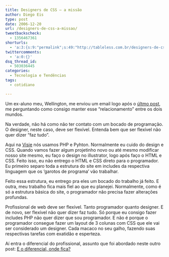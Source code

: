 ```yaml
---
title: Designers de CSS – a missão
author: Diego Eis
type: post
date: 2006-12-20
url: /designers-de-css-a-missao/
tweetbackscheck:
  - 1356467361
shorturls:
  - 'a:3:{s:9:"permalink";s:49:"http://tableless.com.br/designers-de-css-a-missao";s:7:"tinyurl";s:26:"http://tinyurl.com/4yv4fou";s:4:"isgd";s:19:"http://is.gd/lyNTXB";}'
twittercomments:
  - 'a:0:{}'
dsq_thread_id:
  - 503036445
categories:
  - Tecnologia e Tendências
tags:
  - cotidiano

---
```

Um ex-aluno meu, Wellington, me enviou um email logo após o [últmo post][1], me perguntando como consigo manter esse &#8220;relacionamento&#8221; entre os dois mundos.
  
Na verdade, não há como não ter contato com um bocado de programação. O designer, neste caso, deve ser flexível. Entenda bem que ser flexível não quer dizer &#8220;faz tudo&#8221;.

Aqui na [Visie][2] nós usamos PHP e Pyhton. Normalmente eu cuido do design e CSS. Quando vamos fazer algum projetinho novo ou até mesmo modificar nosso site mesmo, eu faço o design no illustrator, logo após faço o HTML e CSS. Feito isso, eu não entrego o HTML e CSS direto para o programador. Eu primeiro separo toda a estrutura do site em includes da respectiva linguagem que os &#8216;garotos de programa&#8217; vão trabalhar.
  
Feito essa estrutura, eu entrego pra eles um bocado do trabalho já feito. E outra, meu trabalho fica mais fiel ao que eu planejei. Normalmente, como é só a estrutura básica do site, o programador não precisa fazer alterações profundas.

Profissional de web deve ser flexível. Tanto programador quanto designer. E de novo, ser flexível não quer dizer faz tudo. Só porque eu consigo fazer includes PHP não quer dizer que sou programador. E não é porque o programador consegue fazer um layout de 3 colunas com CSS que ele vai ser considerado um designer. Cada macaco no seu galho, fazendo suas respectivas tarefas com exatidão e esperteza.

Aí entra o diferencial do profissional, assunto que foi abordado neste outro post: [E o diferencial, onde fica?][3]

 [1]: http://tableless.com.br/designers-de-css
 [2]: http://visie.com.br/
 [3]: http://tableless.com.br/e-o-diferencial-onde-fica